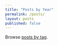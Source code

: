 ```yaml
---
title: "Posts by Year"
permalink: /posts/
layout: posts
published: false
---
```


Browse [posts by tag](https://marcello2k18.github.io/tagss/).
